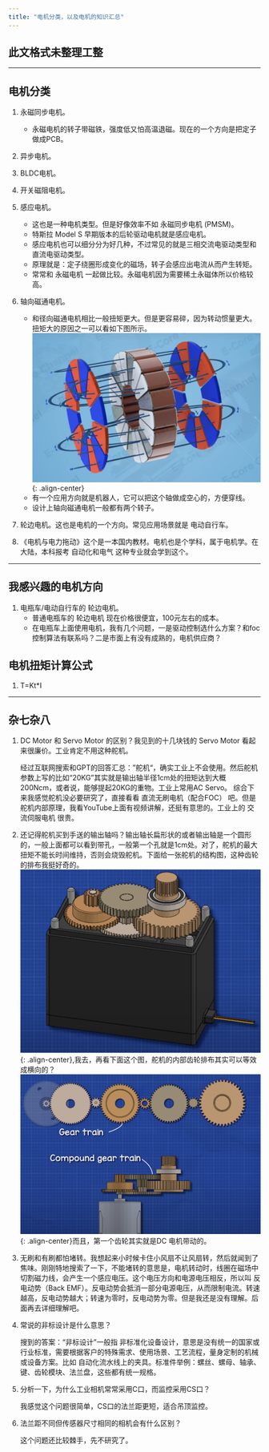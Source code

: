 ```yaml
---
title: "电机分类，以及电机的知识汇总"
---
```




## 此文格式未整理工整

---

## 电机分类

1. 永磁同步电机。
    - 永磁电机的转子带磁铁，强度低又怕高温退磁。现在的一个方向是把定子做成PCB。
2. 异步电机。
3. BLDC电机。
4. 开关磁阻电机。
5. 感应电机。
    
    - 这也是一种电机类型。但是好像效率不如 永磁同步电机 (PMSM)。
    - 特斯拉 Model S 早期版本的后轮驱动电机就是感应电机。
    - 感应电机也可以细分分为好几种，不过常见的就是三相交流电驱动类型和直流电驱动类型。
    - 原理就是：定子绕圈形成变化的磁场，转子会感应出电流从而产生转矩。
    - 常常和 永磁电机 一起做比较。永磁电机因为需要稀土永磁体所以价格较高。
6. 轴向磁通电机。
    - 和径向磁通电机相比一般扭矩更大。但是更容易碎，因为转动惯量更大。扭矩大的原因之一可以看如下图所示。
![image-center](/assets/images/轴向磁通大扭矩.png){: .align-center}
    - 有一个应用方向就是机器人，它可以把这个轴做成空心的，方便穿线。
    - 设计上轴向磁通电机一般都有两个转子。
7. 轮边电机。这也是电机的一个方向。常见应用场景就是 电动自行车。
8. 《电机与电力拖动》这个是一本国内教材。电机也是个学科，属于电机学。在大陆，本科报考 自动化和电气 这种专业就会学到这个。

---

## 我感兴趣的电机方向

1. 电瓶车/电动自行车的 轮边电机。
    - 普通电瓶车的 轮边电机 现在价格很便宜，100元左右的成本。
    - 在电瓶车上面使用电机，我有几个问题，一是驱动控制选什么方案？和foc控制算法有联系吗？二是市面上有没有成熟的，电机供应商？



## 电机扭矩计算公式
1. T=Kt*I 


---

## 杂七杂八

1. DC Motor 和 Servo Motor 的区别？我见到的十几块钱的 Servo Motor 看起来很廉价。工业肯定不用这种舵机。

    经过互联网搜索和GPT的回答汇总：”舵机“，确实工业上不会使用。然后舵机参数上写的比如“20KG”其实就是输出轴半径1cm处的扭矩达到大概200Ncm，或者说，能够提起20KG的重物。工业上常用AC Servo。
    综合下来我感觉舵机没必要研究了，直接看看 直流无刷电机（配合FOC） 吧。但是舵机内部原理，我看YouTube上面有视频讲解，还挺有意思的。工业上的 交流伺服电机 很贵。  
2. 还记得舵机买到手送的输出轴吗？输出轴长扁形状的或者输出轴是一个圆形的，一般上面都可以看到带孔，一般第一个孔就是1cm处。对了，舵机的最大扭矩不能长时间维持，否则会烧毁舵机。下面给一张舵机的结构图，这种齿轮的排布我挺好奇的。![image-center](/assets/images/servo.png){: .align-center},我去，再看下面这个图，舵机的内部齿轮排布其实可以等效成横向的？![image-center](/assets/images/servo_gear.png){: .align-center}而且，第一个齿轮其实就是DC 电机带动的。
3. 无刷和有刷都怕堵转。我想起来小时候卡住小风扇不让风扇转，然后就闻到了焦味。刚刚特地搜索了一下，不能堵转的意思是，电机转动时，线圈在磁场中切割磁力线，会产生一个感应电压。这个电压方向和电源电压相反，所以叫 反电动势（Back EMF）。反电动势会抵消一部分电源电压，从而限制电流。转速越高，反电动势越大；转速为零时，反电动势为零。但是我还是没有理解。后面再去详细理解吧。
4. 常说的非标设计是什么意思？

    搜到的答案：“非标设计”一般指 非标准化设备设计，意思是没有统一的国家或行业标准，需要根据客户的特殊需求、使用场景、工艺流程，量身定制的机械或设备方案。比如 自动化流水线上的夹具。标准件举例：螺丝、螺母、轴承、键、齿轮模块、法兰盘，这些都有统一规格。
5. 分析一下，为什么工业相机常常采用C口，而监控采用CS口？
    
    我感觉这个问题很简单，CS口的法兰距更短，适合吊顶监控。
6. 法兰距不同但传感器尺寸相同的相机会有什么区别？
    
    这个问题还比较棘手，先不研究了。